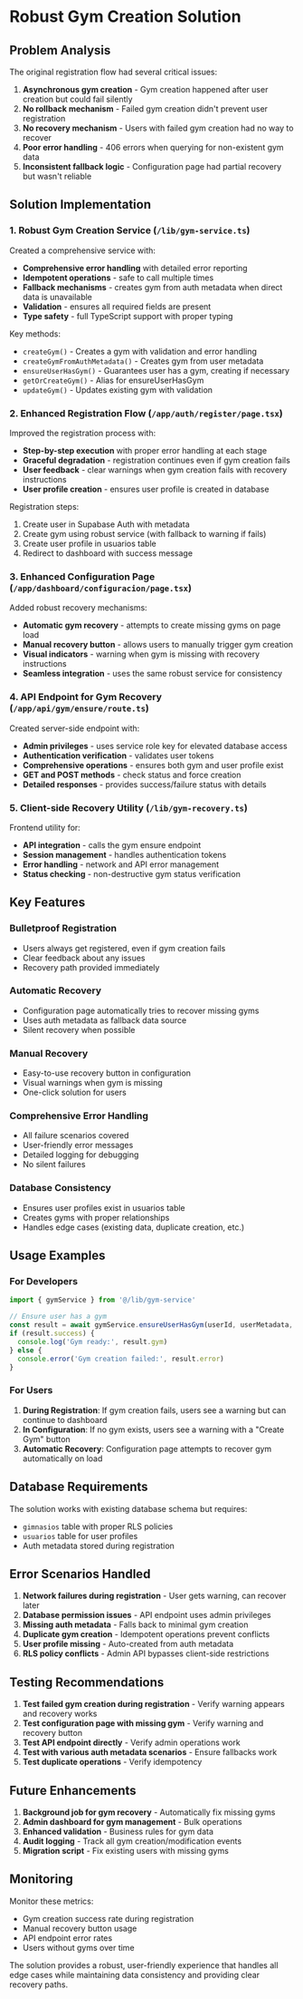 # Robust Gym Creation Solution

## Problem Analysis

The original registration flow had several critical issues:
1. **Asynchronous gym creation** - Gym creation happened after user creation but could fail silently
2. **No rollback mechanism** - Failed gym creation didn't prevent user registration
3. **No recovery mechanism** - Users with failed gym creation had no way to recover
4. **Poor error handling** - 406 errors when querying for non-existent gym data
5. **Inconsistent fallback logic** - Configuration page had partial recovery but wasn't reliable

## Solution Implementation

### 1. Robust Gym Creation Service (`/lib/gym-service.ts`)

Created a comprehensive service with:
- **Comprehensive error handling** with detailed error reporting
- **Idempotent operations** - safe to call multiple times
- **Fallback mechanisms** - creates gym from auth metadata when direct data is unavailable
- **Validation** - ensures all required fields are present
- **Type safety** - full TypeScript support with proper typing

Key methods:
- `createGym()` - Creates a gym with validation and error handling
- `createGymFromAuthMetadata()` - Creates gym from user metadata
- `ensureUserHasGym()` - Guarantees user has a gym, creating if necessary
- `getOrCreateGym()` - Alias for ensureUserHasGym
- `updateGym()` - Updates existing gym with validation

### 2. Enhanced Registration Flow (`/app/auth/register/page.tsx`)

Improved the registration process with:
- **Step-by-step execution** with proper error handling at each stage
- **Graceful degradation** - registration continues even if gym creation fails
- **User feedback** - clear warnings when gym creation fails with recovery instructions
- **User profile creation** - ensures user profile is created in database

Registration steps:
1. Create user in Supabase Auth with metadata
2. Create gym using robust service (with fallback to warning if fails)
3. Create user profile in usuarios table
4. Redirect to dashboard with success message

### 3. Enhanced Configuration Page (`/app/dashboard/configuracion/page.tsx`)

Added robust recovery mechanisms:
- **Automatic gym recovery** - attempts to create missing gyms on page load
- **Manual recovery button** - allows users to manually trigger gym creation
- **Visual indicators** - warning when gym is missing with recovery instructions
- **Seamless integration** - uses the same robust service for consistency

### 4. API Endpoint for Gym Recovery (`/app/api/gym/ensure/route.ts`)

Created server-side endpoint with:
- **Admin privileges** - uses service role key for elevated database access
- **Authentication verification** - validates user tokens
- **Comprehensive operations** - ensures both gym and user profile exist
- **GET and POST methods** - check status and force creation
- **Detailed responses** - provides success/failure status with details

### 5. Client-side Recovery Utility (`/lib/gym-recovery.ts`)

Frontend utility for:
- **API integration** - calls the gym ensure endpoint
- **Session management** - handles authentication tokens
- **Error handling** - network and API error management
- **Status checking** - non-destructive gym status verification

## Key Features

### Bulletproof Registration
- Users always get registered, even if gym creation fails
- Clear feedback about any issues
- Recovery path provided immediately

### Automatic Recovery
- Configuration page automatically tries to recover missing gyms
- Uses auth metadata as fallback data source
- Silent recovery when possible

### Manual Recovery
- Easy-to-use recovery button in configuration
- Visual warnings when gym is missing
- One-click solution for users

### Comprehensive Error Handling
- All failure scenarios covered
- User-friendly error messages
- Detailed logging for debugging
- No silent failures

### Database Consistency
- Ensures user profiles exist in usuarios table
- Creates gyms with proper relationships
- Handles edge cases (existing data, duplicate creation, etc.)

## Usage Examples

### For Developers

```typescript
import { gymService } from '@/lib/gym-service'

// Ensure user has a gym
const result = await gymService.ensureUserHasGym(userId, userMetadata, userEmail)
if (result.success) {
  console.log('Gym ready:', result.gym)
} else {
  console.error('Gym creation failed:', result.error)
}
```

### For Users

1. **During Registration**: If gym creation fails, users see a warning but can continue to dashboard
2. **In Configuration**: If no gym exists, users see a warning with a "Create Gym" button
3. **Automatic Recovery**: Configuration page attempts to recover gym automatically on load

## Database Requirements

The solution works with existing database schema but requires:
- `gimnasios` table with proper RLS policies
- `usuarios` table for user profiles
- Auth metadata stored during registration

## Error Scenarios Handled

1. **Network failures during registration** - User gets warning, can recover later
2. **Database permission issues** - API endpoint uses admin privileges
3. **Missing auth metadata** - Falls back to minimal gym creation
4. **Duplicate gym creation** - Idempotent operations prevent conflicts
5. **User profile missing** - Auto-created from auth metadata
6. **RLS policy conflicts** - Admin API bypasses client-side restrictions

## Testing Recommendations

1. **Test failed gym creation during registration** - Verify warning appears and recovery works
2. **Test configuration page with missing gym** - Verify warning and recovery button
3. **Test API endpoint directly** - Verify admin operations work
4. **Test with various auth metadata scenarios** - Ensure fallbacks work
5. **Test duplicate operations** - Verify idempotency

## Future Enhancements

1. **Background job for gym recovery** - Automatically fix missing gyms
2. **Admin dashboard for gym management** - Bulk operations
3. **Enhanced validation** - Business rules for gym data
4. **Audit logging** - Track all gym creation/modification events
5. **Migration script** - Fix existing users with missing gyms

## Monitoring

Monitor these metrics:
- Gym creation success rate during registration
- Manual recovery button usage
- API endpoint error rates
- Users without gyms over time

The solution provides a robust, user-friendly experience that handles all edge cases while maintaining data consistency and providing clear recovery paths.